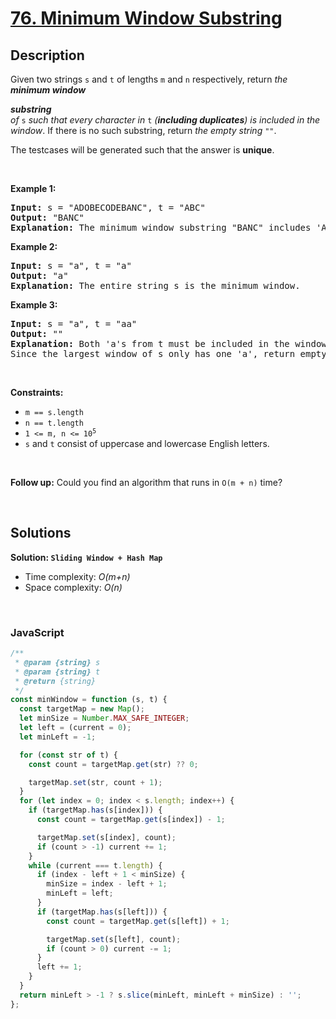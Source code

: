# [76. Minimum Window Substring](https://leetcode.com/problems/minimum-window-substring)

## Description

<div class="elfjS" data-track-load="description_content"><p>Given two strings <code>s</code> and <code>t</code> of lengths <code>m</code> and <code>n</code> respectively, return <em>the <strong>minimum window</strong></em> <span data-keyword="substring-nonempty" class=" cursor-pointer relative text-dark-blue-s text-sm"><div class="popover-wrapper inline-block" data-headlessui-state=""><div><div aria-expanded="false" data-headlessui-state="" id="headlessui-popover-button-:r14:"><div><strong><em>substring</em></strong></div></div><div style="position: fixed; z-index: 40; inset: 0px auto auto 0px; transform: translate(208px, 204px);"></div></div></div></span><em> of </em><code>s</code><em> such that every character in </em><code>t</code><em> (<strong>including duplicates</strong>) is included in the window</em>. If there is no such substring, return <em>the empty string </em><code>""</code>.</p>

<p>The testcases will be generated such that the answer is <strong>unique</strong>.</p>

<p>&nbsp;</p>
<p><strong class="example">Example 1:</strong></p>

<pre><strong>Input:</strong> s = "ADOBECODEBANC", t = "ABC"
<strong>Output:</strong> "BANC"
<strong>Explanation:</strong> The minimum window substring "BANC" includes 'A', 'B', and 'C' from string t.
</pre>

<p><strong class="example">Example 2:</strong></p>

<pre><strong>Input:</strong> s = "a", t = "a"
<strong>Output:</strong> "a"
<strong>Explanation:</strong> The entire string s is the minimum window.
</pre>

<p><strong class="example">Example 3:</strong></p>

<pre><strong>Input:</strong> s = "a", t = "aa"
<strong>Output:</strong> ""
<strong>Explanation:</strong> Both 'a's from t must be included in the window.
Since the largest window of s only has one 'a', return empty string.
</pre>

<p>&nbsp;</p>
<p><strong>Constraints:</strong></p>

<ul>
	<li><code>m == s.length</code></li>
	<li><code>n == t.length</code></li>
	<li><code>1 &lt;= m, n &lt;= 10<sup>5</sup></code></li>
	<li><code>s</code> and <code>t</code> consist of uppercase and lowercase English letters.</li>
</ul>

<p>&nbsp;</p>
<p><strong>Follow up:</strong> Could you find an algorithm that runs in <code>O(m + n)</code> time?</p>
</div>

<p>&nbsp;</p>

## Solutions

**Solution: `Sliding Window + Hash Map`**

- Time complexity: <em>O(m+n)</em>
- Space complexity: <em>O(n)</em>

<p>&nbsp;</p>

### **JavaScript**

```js
/**
 * @param {string} s
 * @param {string} t
 * @return {string}
 */
const minWindow = function (s, t) {
  const targetMap = new Map();
  let minSize = Number.MAX_SAFE_INTEGER;
  let left = (current = 0);
  let minLeft = -1;

  for (const str of t) {
    const count = targetMap.get(str) ?? 0;

    targetMap.set(str, count + 1);
  }
  for (let index = 0; index < s.length; index++) {
    if (targetMap.has(s[index])) {
      const count = targetMap.get(s[index]) - 1;

      targetMap.set(s[index], count);
      if (count > -1) current += 1;
    }
    while (current === t.length) {
      if (index - left + 1 < minSize) {
        minSize = index - left + 1;
        minLeft = left;
      }
      if (targetMap.has(s[left])) {
        const count = targetMap.get(s[left]) + 1;

        targetMap.set(s[left], count);
        if (count > 0) current -= 1;
      }
      left += 1;
    }
  }
  return minLeft > -1 ? s.slice(minLeft, minLeft + minSize) : '';
};
```
